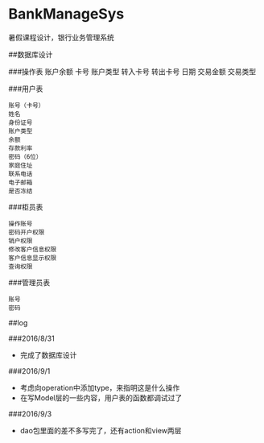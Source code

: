 # BankManageSys
暑假课程设计，银行业务管理系统

##数据库设计

###操作表
	账户余额
	卡号
	账户类型
	转入卡号
	转出卡号
	日期
	交易金额
	交易类型

	

###用户表

	账号（卡号）
	姓名
	身份证号
	账户类型
	余额
	存款利率
	密码（6位）
	家庭住址
	联系电话
	电子邮箱
	是否冻结


###柜员表

	操作账号
	密码开户权限
	销户权限
	修改客户信息权限
	客户信息显示权限
	查询权限

###管理员表
	
	账号
	密码


##log

###2016/8/31  

- 完成了数据库设计

###2016/9/1
- 考虑向operation中添加type，来指明这是什么操作
- 在写Model层的一些内容，用户表的函数都调试过了

###2016/9/3
- dao包里面的差不多写完了，还有action和view两层
